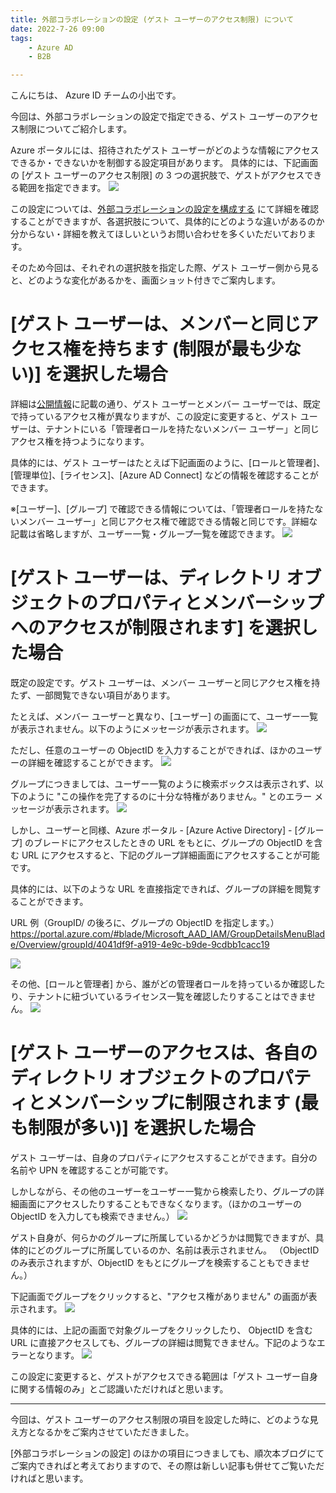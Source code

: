 ```yaml
---
title: 外部コラボレーションの設定 (ゲスト ユーザーのアクセス制限) について
date: 2022-7-26 09:00
tags:
    - Azure AD
    - B2B

---
```


こんにちは、 Azure ID チームの小出です。

今回は、外部コラボレーションの設定で指定できる、ゲスト ユーザーのアクセス制限についてご紹介します。


Azure ポータルには、招待されたゲスト ユーザーがどのような情報にアクセスできるか・できないかを制御する設定項目があります。
具体的には、下記画面の [ゲスト ユーザーのアクセス制限] の 3 つの選択肢で、ゲストがアクセスできる範囲を指定できます。
![](./external-collaboration-setting-b2b-access/external-collaboration-setting-b2b-access1.png)

この設定については、[外部コラボレーションの設定を構成する](https://docs.microsoft.com/ja-jp/azure/active-directory/external-identities/external-collaboration-settings-configure) にて詳細を確認することができますが、各選択肢について、具体的にどのような違いがあるのか分からない・詳細を教えてほしいというお問い合わせを多くいただいております。


そのため今回は、それぞれの選択肢を指定した際、ゲスト ユーザー側から見ると、どのような変化があるかを、画面ショット付きでご案内します。


# [ゲスト ユーザーは、メンバーと同じアクセス権を持ちます (制限が最も少ない)] を選択した場合
詳細は[公開情報](https://docs.microsoft.com/ja-jp/azure/active-directory/fundamentals/users-default-permissions)に記載の通り、ゲスト ユーザーとメンバー ユーザーでは、既定で持っているアクセス権が異なりますが、この設定に変更すると、ゲスト ユーザーは、テナントにいる「管理者ロールを持たないメンバー ユーザー」と同じアクセス権を持つようになります。

具体的には、ゲスト ユーザーはたとえば下記画面のように、[ロールと管理者]、[管理単位]、[ライセンス]、[Azure AD Connect] などの情報を確認することができます。

※[ユーザー]、[グループ] で確認できる情報については、「管理者ロールを持たないメンバー ユーザー」と同じアクセス権で確認できる情報と同じです。詳細な記載は省略しますが、ユーザー一覧・グループ一覧を確認できます。
![](./external-collaboration-setting-b2b-access/external-collaboration-setting-b2b-access2.png)


# [ゲスト ユーザーは、ディレクトリ オブジェクトのプロパティとメンバーシップへのアクセスが制限されます] を選択した場合
既定の設定です。ゲスト ユーザーは、メンバー ユーザーと同じアクセス権を持たず、一部閲覧できない項目があります。

たとえば、メンバー ユーザーと異なり、[ユーザー] の画面にて、ユーザー一覧が表示されません。以下のようにメッセージが表示されます。
![](./external-collaboration-setting-b2b-access/external-collaboration-setting-b2b-access3.png)

ただし、任意のユーザーの ObjectID を入力することができれば、ほかのユーザーの詳細を確認することができます。
![](./external-collaboration-setting-b2b-access/external-collaboration-setting-b2b-access4.png)

グループにつきましては、ユーザー一覧のように検索ボックスは表示されず、以下のように "この操作を完了するのに十分な特権がありません。" とのエラー メッセージが表示されます。
![](./external-collaboration-setting-b2b-access/external-collaboration-setting-b2b-access5.png)

 
しかし、ユーザーと同様、Azure ポータル - [Azure Active Directory] - [グループ] のブレードにアクセスしたときの URL をもとに、グループの ObjectID を含む URL にアクセスすると、下記のグループ詳細画面にアクセスすることが可能です。

具体的には、以下のような URL を直接指定できれば、グループの詳細を閲覧することができます。
 
URL 例（GroupID/ の後ろに、グループの ObjectID を指定します。）
https://portal.azure.com/#blade/Microsoft_AAD_IAM/GroupDetailsMenuBlade/Overview/groupId/4041df9f-a919-4e9c-b9de-9cdbb1cacc19
 
![](./external-collaboration-setting-b2b-access/external-collaboration-setting-b2b-access6.png)


その他、[ロールと管理者] から、誰がどの管理者ロールを持っているか確認したり、テナントに紐づいているライセンス一覧を確認したりすることはできません。
![](./external-collaboration-setting-b2b-access/external-collaboration-setting-b2b-access7.png)



# [ゲスト ユーザーのアクセスは、各自のディレクトリ オブジェクトのプロパティとメンバーシップに制限されます (最も制限が多い)] を選択した場合
ゲスト ユーザーは、自身のプロパティにアクセスすることができます。自分の名前や UPN を確認することが可能です。

しかしながら、その他のユーザーをユーザー一覧から検索したり、グループの詳細画面にアクセスしたりすることもできなくなります。（ほかのユーザーの ObjectID を入力しても検索できません。）
![](./external-collaboration-setting-b2b-access/external-collaboration-setting-b2b-access8.png)

ゲスト自身が、何らかのグループに所属しているかどうかは閲覧できますが、具体的にどのグループに所属しているのか、名前は表示されません。
（ObjectID のみ表示されますが、ObjectID をもとにグループを検索することもできません。）

下記画面でグループをクリックすると、"アクセス権がありません" の画面が表示されます。
![](./external-collaboration-setting-b2b-access/external-collaboration-setting-b2b-access9.png)

具体的には、上記の画面で対象グループをクリックしたり、 ObjectID を含む URL に直接アクセスしても、グループの詳細は閲覧できません。下記のようなエラーとなります。
![](./external-collaboration-setting-b2b-access/external-collaboration-setting-b2b-access10.png)


この設定に変更すると、ゲストがアクセスできる範囲は「ゲスト ユーザー自身に関する情報のみ」とご認識いただければと思います。


-----
今回は、ゲスト ユーザーのアクセス制限の項目を設定した時に、どのような見え方となるかをご案内させていただきました。

[外部コラボレーションの設定] のほかの項目につきましても、順次本ブログにてご案内できればと考えておりますので、その際は新しい記事も併せてご覧いただければと思います。

